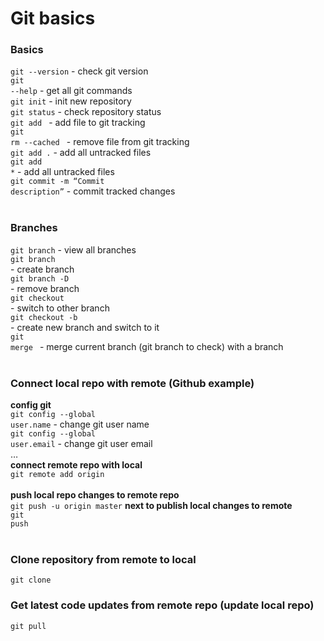 # Git basics

### Basics
<code>git --version</code> - check git version<br> 
<code>git --help</code> - get all git commands<br>
<code>git init</code> - init new repository<br>
<code>git status</code> - check repository status<br>
<code>git add <filename></code> - add file to git tracking<br>
<code>git rm --cached <filename></code> - remove file from git tracking<br>
<code>git add .</code> - add all untracked files<br>
<code>git add *</code> - add all untracked files<br>
<code>git commit -m “Commit description”</code> - commit tracked changes<br>
<br>
### Branches
<code>git branch</code> - view all branches<br>
<code>git branch <branch name></code> - create branch<br>
<code>git branch -D <branch name></code> - remove branch<br>
<code>git checkout <branch name></code> - switch to other branch<br>
<code>git checkout -b <branch name></code> - create new branch and switch to it<br>
<code>git merge <branch name></code> - merge current branch (git branch to check) with a <branch name> branch<br>
<br>
### Connect local repo with remote (Github example)
**config git**
<br>
<code>git config --global user.name</code> - change git user name<br>
<code>git config --global user.email</code> - change git user email<br>
…
<br>
**connect remote repo with local**<br>
<code>git remote add origin <path to remote repo></code><br>
**push local repo changes to remote repo**<br>
<code>git push -u origin master</code>
**next to publish local changes to remote**<br>
<code>git push</code><br><br>

### Clone repository from remote to local<br>
<code>git clone <path to repository></code>

### Get latest code updates from remote repo (update local repo)<br>
<code>git pull</code>
